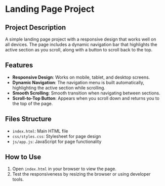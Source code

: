 # Landing Page Project

## Project Description
A simple landing page project with a responsive design that works well on all devices. The page includes a dynamic navigation bar that highlights the active section as you scroll, along with a button to scroll back to the top.

## Features
- **Responsive Design**: Works on mobile, tablet, and desktop screens.
- **Dynamic Navigation**: The navigation menu is built automatically, highlighting the active section while scrolling.
- **Smooth Scrolling**: Smooth transition when navigating between sections.
- **Scroll-to-Top Button**: Appears when you scroll down and returns you to the top of the page.

## Files Structure
- `index.html`: Main HTML file
- `css/styles.css`: Stylesheet for page design
- `js/app.js`: JavaScript for page functionality

## How to Use
1. Open `index.html` in your browser to view the page.
2. Test the responsiveness by resizing the browser or using developer tools.
